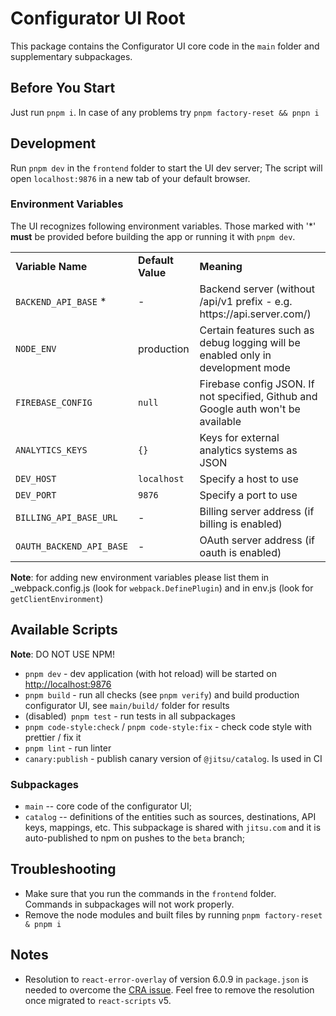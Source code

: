 # Configurator UI Root

This package contains the Configurator UI core code in the `main` folder and supplementary subpackages.

## Before You Start

Just run `pnpm i`. In case of any problems try `pnpm factory-reset && pnpn i`

## Development

Run `pnpm dev` in the `frontend` folder to start the UI dev server; The script will open `localhost:9876` in a new tab of your default browser.


### Environment Variables

The UI recognizes following environment variables. Those marked with '\*' **must** be provided
before building the app or running it with `pnpm dev`.

<table>
    <tr>
        <td><b>Variable Name</b></td>
        <td><b>Default Value</b></td>
        <td><b>Meaning</b></td>
    </tr>
    <tr>
        <td><code>BACKEND_API_BASE</code> *</td>
        <td>-</td>
        <td>Backend server (without /api/v1 prefix - e.g. https://api.server.com/)</td>
    </tr>
    <tr>
        <td><code>NODE_ENV</code></td>
        <td>production</td>
        <td>Certain features such as debug logging will be enabled only in development mode</td>
    </tr>
    <tr> 
        <td><code>FIREBASE_CONFIG</code></td>
        <td><code>null</code></td>
        <td>Firebase config JSON. If not specified, Github and Google auth won't be available</td>
    </tr>
    <tr>
        <td><code>ANALYTICS_KEYS</code></td>
        <td><code>{}</code></td>
        <td>Keys for external analytics systems as  JSON</td>
    </tr>
    <tr>
        <td><code>DEV_HOST</code></td>
        <td><code>localhost</code></td>
        <td>Specify a host to use</td>
    </tr>
    <tr>
        <td><code>DEV_PORT</code></td>
        <td><code>9876</code></td>
        <td>Specify a port to use</td>
    </tr>
    <tr>
        <td><code>BILLING_API_BASE_URL</code></td>
        <td>-</td>
        <td>Billing server address (if billing is enabled)</td>
    </tr>
    <tr>
        <td><code>OAUTH_BACKEND_API_BASE</code></td>
        <td>-</td>
        <td>OAuth server address (if oauth is enabled)</td>
    </tr>
</table>

**Note**: for adding new environment variables please list them in \_webpack.config.js
(look for `webpack.DefinePlugin`) and in env.js (look for `getClientEnvironment`)

## Available Scripts

**Note**: DO NOT USE NPM!

- `pnpm dev` - dev application (with hot reload) will be started on [http://localhost:9876](http://localhost:9876)
- `pnpm build` - run all checks (see `pnpm verify`) and build production configurator UI, see `main/build/` folder for results
- (disabled)` pnpm test` - run tests in all subpackages
- `pnpm code-style:check` / `pnpm code-style:fix` - check code style with prettier / fix it 
- `pnpm lint` - run linter
- `canary:publish` - publish canary version of `@jitsu/catalog`. Is used in CI

### Subpackages

- `main` -- core code of the configurator UI;
- `catalog` -- definitions of the entities such as sources, destinations, API keys, mappings, etc. This subpackage is shared with `jitsu.com` and it is auto-published to npm on pushes to the `beta` branch;

## Troubleshooting

- Make sure that you run the commands in the `frontend` folder. Commands in subpackages will not work properly.
- Remove the node modules and built files by running `pnpm factory-reset & pnpm i`

## Notes

- Resolution to `react-error-overlay` of version 6.0.9 in `package.json` is needed to overcome the [CRA issue](https://github.com/facebook/create-react-app/issues/11771#issuecomment-995904234). Feel free to remove the resolution once migrated to `react-scripts` v5.
